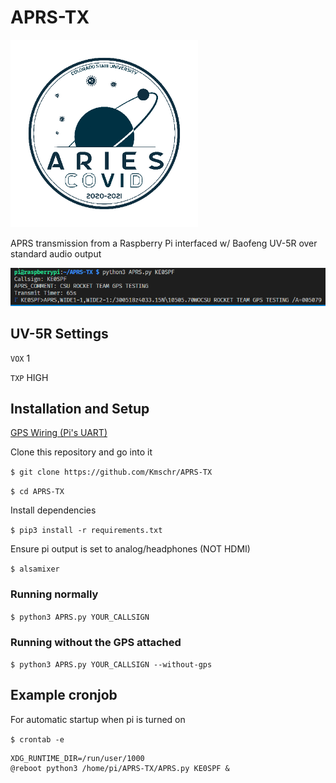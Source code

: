 # APRS-TX

<img src="img/patch.png" alt="CSU Rocket Team Patch" width="300" />

APRS transmission from a Raspberry Pi interfaced w/ Baofeng UV-5R over standard audio output

![running](img/run.png)

## UV-5R Settings

`VOX` 1

`TXP` HIGH

## Installation and Setup

[GPS Wiring (Pi's UART)](https://learn.adafruit.com/adafruit-ultimate-gps/circuitpython-parsing)

Clone this repository and go into it

`$ git clone https://github.com/Kmschr/APRS-TX`

`$ cd APRS-TX`

Install dependencies

`$ pip3 install -r requirements.txt`

Ensure pi output is set to analog/headphones (NOT HDMI)

`$ alsamixer`

### Running normally

`$ python3 APRS.py YOUR_CALLSIGN`

### Running without the GPS attached

`$ python3 APRS.py YOUR_CALLSIGN --without-gps`

## Example cronjob

For automatic startup when pi is turned on

`$ crontab -e`

```
XDG_RUNTIME_DIR=/run/user/1000
@reboot python3 /home/pi/APRS-TX/APRS.py KE0SPF &
```
